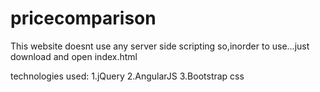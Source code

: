 # pricecomparison
This website doesnt use any server side scripting
so,inorder to use...just download and open index.html

technologies used:
1.jQuery
2.AngularJS
3.Bootstrap css
